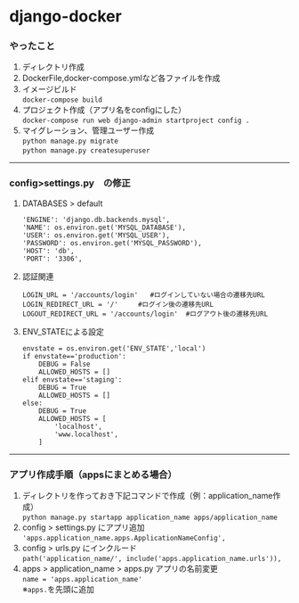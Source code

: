 # django-docker


### やったこと
1. ディレクトリ作成  
2. DockerFile,docker-compose.ymlなど各ファイルを作成  
3. イメージビルド  
`docker-compose build`  
4. プロジェクト作成（アプリ名をconfigにした）  
`docker-compose run web django-admin startproject config .`  
5. マイグレーション、管理ユーザー作成  
`python manage.py migrate`  
`python manage.py createsuperuser`  


- - -


### config>settings.py　の修正
1. DATABASES > default
    ```
    'ENGINE': 'django.db.backends.mysql',
    'NAME': os.environ.get('MYSQL_DATABASE'),
    'USER': os.environ.get('MYSQL_USER'),
    'PASSWORD': os.environ.get('MYSQL_PASSWORD'),
    'HOST': 'db',
    'PORT': '3306',
    ```

2. 認証関連
    ```
    LOGIN_URL = '/accounts/login'	#ログインしていない場合の遷移先URL
    LOGIN_REDIRECT_URL = '/'	 #ログイン後の遷移先URL
    LOGOUT_REDIRECT_URL = '/accounts/login'	 #ログアウト後の遷移先URL
    ```

3. ENV_STATEによる設定
    ```
    envstate = os.environ.get('ENV_STATE','local')
    if envstate=='production':
        DEBUG = False
        ALLOWED_HOSTS = []
    elif envstate=='staging':
        DEBUG = True
        ALLOWED_HOSTS = []
    else:
        DEBUG = True
        ALLOWED_HOSTS = [
            'localhost',
            'www.localhost',
        ]
    ```

- - -


### アプリ作成手順（appsにまとめる場合）
1. ディレクトリを作っておき下記コマンドで作成（例：application_name作成）  
`python manage.py startapp application_name apps/application_name`  
2. config > settings.py にアプリ追加  
`'apps.application_name.apps.ApplicationNameConfig',`  
3. config > urls.py にインクルード  
`path('application_name/', include('apps.application_name.urls')),`  
4. apps > application_name > apps.py アプリの名前変更  
`name = 'apps.application_name'`  
※`apps.`を先頭に追加  

